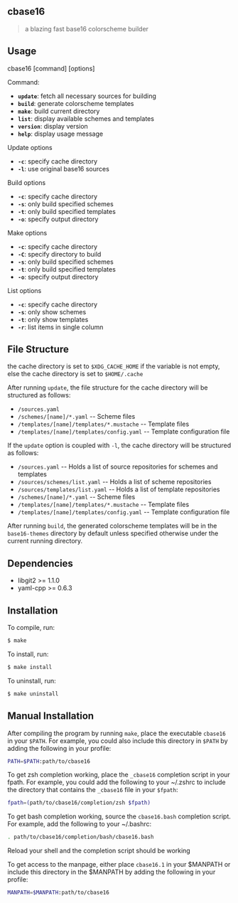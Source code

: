 ## cbase16

> a blazing fast base16 colorscheme builder

## Usage

cbase16 \[command\] \[options\]

Command:

- **`update`**: fetch all necessary sources for building
- **`build`**: generate colorscheme templates
- **`make`**: build current directory
- **`list`**: display available schemes and templates
- **`version`**: display version
- **`help`**: display usage message

Update options
- **`-c`**: specify cache directory
- **`-l`**: use original base16 sources

Build options
- **`-c`**: specify cache directory
- **`-s`**: only build specified schemes
- **`-t`**: only build specified templates
- **`-o`**: specify output directory

Make options
- **`-c`**: specify cache directory
- **`-C`**: specify directory to build
- **`-s`**: only build specified schemes
- **`-t`**: only build specified templates
- **`-o`**: specify output directory

List options
- **`-c`**: specify cache directory
- **`-s`**: only show schemes
- **`-t`**: only show templates
- **`-r`**: list items in single column

## File Structure

the cache directory is set to `$XDG_CACHE_HOME` if the variable is not empty,
else the cache directory is set to `$HOME/.cache`

After running `update`, the file structure for the cache directory will be
structured as follows:

- `/sources.yaml`
- `/schemes/[name]/*.yaml` -- Scheme files
- `/templates/[name]/templates/*.mustache` -- Template files
- `/templates/[name]/templates/config.yaml` -- Template configuration file

If the `update` option is coupled with `-l`, the cache directory will be
structured as follows:

- `/sources.yaml` -- Holds a list of source repositories for schemes and templates
- `/sources/schemes/list.yaml` -- Holds a list of scheme repositories
- `/sources/templates/list.yaml` -- Holds a list of template repositories
- `/schemes/[name]/*.yaml` -- Scheme files
- `/templates/[name]/templates/*.mustache` -- Template files
- `/templates/[name]/templates/config.yaml` -- Template configuration file

After running `build`, the generated colorscheme templates will be in the
`base16-themes` directory by default unless specified otherwise under the current
running directory.

## Dependencies

- libgit2 >= 1.1.0
- yaml-cpp >= 0.6.3

## Installation

To compile, run:

``` sh
$ make
```

To install, run:

``` sh
$ make install
```

To uninstall, run:

``` sh
$ make uninstall
```

## Manual Installation

After compiling the program by running `make`, place the executable `cbase16`
in your `$PATH`. For example, you could also include this directory in `$PATH` by
adding the following in your profile:

``` sh
PATH=$PATH:path/to/cbase16
```

To get zsh completion working, place the `_cbase16` completion script in your
fpath. For example, you could add the following to your ~/.zshrc to include the
directory that contains the `_cbase16` file in your `$fpath`:

``` sh
fpath=(path/to/cbase16/completion/zsh $fpath)
```

To get bash completion working, source the `cbase16.bash` completion script.
For example, add the following to your ~/.bashrc:

``` sh
. path/to/cbase16/completion/bash/cbase16.bash
```

Reload your shell and the completion script should be working

To get access to the manpage, either place `cbase16.1` in your $MANPATH or
include this directory in the $MANPATH by adding the following in your profile:

``` sh
MANPATH=$MANPATH:path/to/cbase16
```
